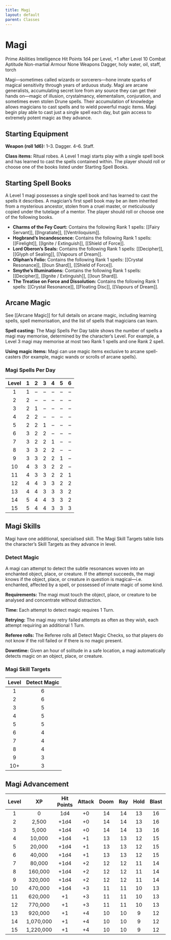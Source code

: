 ```yaml
---
title: Magi
layout: default
parent: Classes
---
```

# Magi

Prime Abilities Intelligence
Hit Points 1d4 per Level, +1 after Level 10
Combat Aptitude Non-martial
Armour None
Weapons Dagger, holy water, oil, staff, torch

Magi—sometimes called wizards or sorcerers—hone innate sparks of magical sensitivity through years of arduous study. Magi are arcane generalists, accumulating secret lore from any source they can get their hands on—magic of illusion, crystalmancy, elementalism, conjuration, and sometimes even stolen Drune spells. Their accumulation of knowledge allows magicians to cast spells and to wield powerful magic items. Magi begin play able to cast just a single spell each day, but gain access to extremely potent magic as they advance.

## Starting Equipment

**Weapon (roll 1d6):** 1–3. Dagger. 4–6. Staff.

**Class items:** Ritual robes. A Level 1 magi starts play with a single spell book and has learned to cast the spells contained within. The player should roll or choose one of the books listed under Starting Spell Books.

## Starting Spell Books

A Level 1 magi possesses a single spell book and has learned to cast the spells it describes. A magician’s first spell book may be an item inherited from a mysterious ancestor, stolen from a cruel master, or meticulously copied under the tutelage of a mentor. The player should roll or choose one of the following books.

* **Charms of the Fey Court:** Contains the following Rank 1 spells: [[Fairy Servant]], [[Ingratiate]], [[Ventriloquism]].
* **Hogbrand’s Incandescence:** Contains the following Rank 1 spells: [[Firelight]], [[Ignite / Extinguish]], [[Shield of Force]].
* **Lord Oberon’s Seals:** Contains the following Rank 1 spells: [[Decipher]], [[Glyph of Sealing]], [[Vapours of Dream]].
* **Oliphan’s Folio:** Contains the following Rank 1 spells: [[Crystal Resonance]], [[Ioun Shard]], [[Shield of Force]].
* **Smythe’s Illuminations:** Contains the following Rank 1 spells: [[Decipher]], [[Ignite / Extinguish]], [[Ioun Shard]].
* **The Treatise on Force and Dissolution:** Contains the following Rank 1 spells: [[Crystal Resonance]], [[Floating Disc]], [[Vapours of Dream]].

## Arcane Magic

See [[Arcane Magic]] for full details on arcane magic, including learning spells, spell memorisation, and the list of spells that magicians can learn.

**Spell casting:** The Magi Spells Per Day table shows the number of spells a magi may memorise, determined by the character’s Level. For example, a Level 3 magi may memorise at most two Rank 1 spells and one Rank 2 spell.

**Using magic items:** Magi can use magic items exclusive to arcane spell-casters (for example, magic wands or scrolls of arcane spells).

### Magi Spells Per Day

| Level | 1 | 2 | 3 | 4 | 5 | 6 |
| :---: | :-: | :-: | :-: | :-: | :-: | :-: |
| 1 | 1 | – | – | – | – | – |
| 2 | 2 | – | – | – | – | – |
| 3 | 2 | 1 | – | – | – | – |
| 4 | 2 | 2 | – | – | – | – |
| 5 | 2 | 2 | 1 | – | – | – |
| 6 | 3 | 2 | 2 | – | – | – |
| 7 | 3 | 2 | 2 | 1 | – | – |
| 8 | 3 | 3 | 2 | 2 | – | – |
| 9 | 3 | 3 | 2 | 2 | 1 | – |
| 10 | 4 | 3 | 3 | 2 | 2 | – |
| 11 | 4 | 3 | 3 | 2 | 2 | 1 |
| 12 | 4 | 4 | 3 | 3 | 2 | 2 |
| 13 | 4 | 4 | 3 | 3 | 3 | 2 |
| 14 | 5 | 4 | 4 | 3 | 3 | 2 |
| 15 | 5 | 4 | 4 | 3 | 3 | 3 |

## Magi Skills

Magi have one additional, specialised skill. The Magi Skill Targets table lists the character’s Skill Targets as they advance in level.

### Detect Magic

A magi can attempt to detect the subtle resonances woven into an enchanted object, place, or creature. If the attempt succeeds, the magi knows if the object, place, or creature in question is magical—i.e. enchanted, affected by a spell, or possessed of innate magic of some kind.

**Requirements:** The magi must touch the object, place, or creature to be analysed and concentrate without distraction.

**Time:** Each attempt to detect magic requires 1 Turn.

**Retrying:** The magi may retry failed attempts as often as they wish, each attempt requiring an additional 1 Turn.

**Referee rolls:** The Referee rolls all Detect Magic Checks, so that players do not know if the roll failed or if there is no magic present.

**Downtime:** Given an hour of solitude in a safe location, a magi automatically detects magic on an object, place, or creature.

### Magi Skill Targets

| Level | Detect Magic |
| :---: | :---: |
| 1 | 6 |
| 2 | 6 |
| 3 | 5 |
| 4 | 5 |
| 5 | 5 |
| 6 | 4 |
| 7 | 4 |
| 8 | 4 |
| 9 | 3 |
| 10+ | 3 |

## Magi Advancement

| Level | XP | Hit Points | Attack | Doom | Ray | Hold | Blast | Spell |
| :---: | :---: | :---: | :---: | :---: | :---: | :---: | :---: | :---: |
| 1 | 0 | 1d4 | +0 | 14 | 14 | 13 | 16 | 14 |
| 2 | 2,500 | +1d4 | +0 | 14 | 14 | 13 | 16 | 14 |
| 3 | 5,000 | +1d4 | +0 | 14 | 14 | 13 | 16 | 14 |
| 4 | 10,000 | +1d4 | +1 | 13 | 13 | 12 | 15 | 13 |
| 5 | 20,000 | +1d4 | +1 | 13 | 13 | 12 | 15 | 13 |
| 6 | 40,000 | +1d4 | +1 | 13 | 13 | 12 | 15 | 13 |
| 7 | 80,000 | +1d4 | +2 | 12 | 12 | 11 | 14 | 12 |
| 8 | 160,000 | +1d4 | +2 | 12 | 12 | 11 | 14 | 12 |
| 9 | 320,000 | +1d4 | +2 | 12 | 12 | 11 | 14 | 12 |
| 10 | 470,000 | +1d4 | +3 | 11 | 11 | 10 | 13 | 11 |
| 11 | 620,000 | +1 | +3 | 11 | 11 | 10 | 13 | 11 |
| 12 | 770,000 | +1 | +3 | 11 | 11 | 10 | 13 | 11 |
| 13 | 920,000 | +1 | +4 | 10 | 10 | 9 | 12 | 10 |
| 14 | 1,070,000 | +1 | +4 | 10 | 10 | 9 | 12 | 10 |
| 15 | 1,220,000 | +1 | +4 | 10 | 10 | 9 | 12 | 10 |